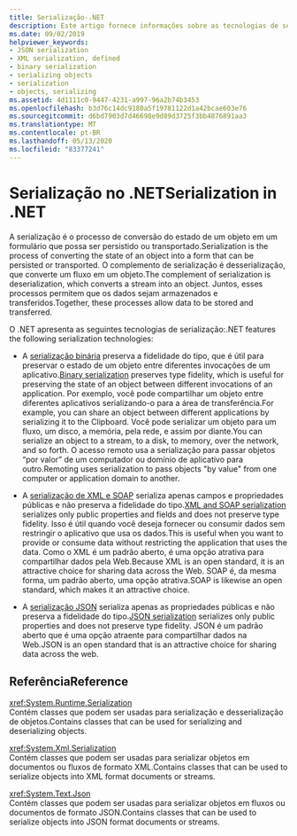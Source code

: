 ```yaml
---
title: Serialização-.NET
description: Este artigo fornece informações sobre as tecnologias de serialização do .NET, incluindo serialização binária, serialização de XML e SOAP e serialização JSON.
ms.date: 09/02/2019
helpviewer_keywords:
- JSON serialization
- XML serialization, defined
- binary serialization
- serializing objects
- serialization
- objects, serializing
ms.assetid: 4d1111c0-9447-4231-a997-96a2b74b3453
ms.openlocfilehash: b3d76c14dc9180a5f19781122d1a42bcae603e76
ms.sourcegitcommit: d6bd7903d7d46698e9d89d3725f3bb4876891aa3
ms.translationtype: MT
ms.contentlocale: pt-BR
ms.lasthandoff: 05/13/2020
ms.locfileid: "83377241"
---
```

# <a name="serialization-in-net"></a><span data-ttu-id="99976-103">Serialização no .NET</span><span class="sxs-lookup"><span data-stu-id="99976-103">Serialization in .NET</span></span>

<span data-ttu-id="99976-104">A serialização é o processo de conversão do estado de um objeto em um formulário que possa ser persistido ou transportado.</span><span class="sxs-lookup"><span data-stu-id="99976-104">Serialization is the process of converting the state of an object into a form that can be persisted or transported.</span></span> <span data-ttu-id="99976-105">O complemento de serialização é desserialização, que converte um fluxo em um objeto.</span><span class="sxs-lookup"><span data-stu-id="99976-105">The complement of serialization is deserialization, which converts a stream into an object.</span></span> <span data-ttu-id="99976-106">Juntos, esses processos permitem que os dados sejam armazenados e transferidos.</span><span class="sxs-lookup"><span data-stu-id="99976-106">Together, these processes allow data to be stored and transferred.</span></span>  
  
<span data-ttu-id="99976-107">O .NET apresenta as seguintes tecnologias de serialização:</span><span class="sxs-lookup"><span data-stu-id="99976-107">.NET features the following serialization technologies:</span></span>  
  
- <span data-ttu-id="99976-108">A [serialização binária](binary-serialization.md) preserva a fidelidade do tipo, que é útil para preservar o estado de um objeto entre diferentes invocações de um aplicativo.</span><span class="sxs-lookup"><span data-stu-id="99976-108">[Binary serialization](binary-serialization.md) preserves type fidelity, which is useful for preserving the state of an object between different invocations of an application.</span></span> <span data-ttu-id="99976-109">Por exemplo, você pode compartilhar um objeto entre diferentes aplicativos serializando-o para a área de transferência.</span><span class="sxs-lookup"><span data-stu-id="99976-109">For example, you can share an object between different applications by serializing it to the Clipboard.</span></span> <span data-ttu-id="99976-110">Você pode serializar um objeto para um fluxo, um disco, a memória, pela rede, e assim por diante.</span><span class="sxs-lookup"><span data-stu-id="99976-110">You can serialize an object to a stream, to a disk, to memory, over the network, and so forth.</span></span> <span data-ttu-id="99976-111">O acesso remoto usa a serialização para passar objetos “por valor” de um computador ou domínio de aplicativo para outro.</span><span class="sxs-lookup"><span data-stu-id="99976-111">Remoting uses serialization to pass objects "by value" from one computer or application domain to another.</span></span>  
  
- <span data-ttu-id="99976-112">A [serialização de XML e SOAP](xml-and-soap-serialization.md) serializa apenas campos e propriedades públicas e não preserva a fidelidade do tipo.</span><span class="sxs-lookup"><span data-stu-id="99976-112">[XML and SOAP serialization](xml-and-soap-serialization.md) serializes only public properties and fields and does not preserve type fidelity.</span></span> <span data-ttu-id="99976-113">Isso é útil quando você deseja fornecer ou consumir dados sem restringir o aplicativo que usa os dados.</span><span class="sxs-lookup"><span data-stu-id="99976-113">This is useful when you want to provide or consume data without restricting the application that uses the data.</span></span> <span data-ttu-id="99976-114">Como o XML é um padrão aberto, é uma opção atrativa para compartilhar dados pela Web.</span><span class="sxs-lookup"><span data-stu-id="99976-114">Because XML is an open standard, it is an attractive choice for sharing data across the Web.</span></span> <span data-ttu-id="99976-115">SOAP é, da mesma forma, um padrão aberto, uma opção atrativa.</span><span class="sxs-lookup"><span data-stu-id="99976-115">SOAP is likewise an open standard, which makes it an attractive choice.</span></span>  
  
- <span data-ttu-id="99976-116">A [serialização JSON](system-text-json-overview.md) serializa apenas as propriedades públicas e não preserva a fidelidade do tipo.</span><span class="sxs-lookup"><span data-stu-id="99976-116">[JSON serialization](system-text-json-overview.md) serializes only public properties and does not preserve type fidelity.</span></span> <span data-ttu-id="99976-117">JSON é um padrão aberto que é uma opção atraente para compartilhar dados na Web.</span><span class="sxs-lookup"><span data-stu-id="99976-117">JSON is an open standard that is an attractive choice for sharing data across the web.</span></span>

## <a name="reference"></a><span data-ttu-id="99976-118">Referência</span><span class="sxs-lookup"><span data-stu-id="99976-118">Reference</span></span>

<xref:System.Runtime.Serialization>  
<span data-ttu-id="99976-119">Contém classes que podem ser usadas para serialização e desserialização de objetos.</span><span class="sxs-lookup"><span data-stu-id="99976-119">Contains classes that can be used for serializing and deserializing objects.</span></span>
  
<xref:System.Xml.Serialization>  
<span data-ttu-id="99976-120">Contém classes que podem ser usadas para serializar objetos em documentos ou fluxos de formato XML.</span><span class="sxs-lookup"><span data-stu-id="99976-120">Contains classes that can be used to serialize objects into XML format documents or streams.</span></span>

<xref:System.Text.Json>  
<span data-ttu-id="99976-121">Contém classes que podem ser usadas para serializar objetos em fluxos ou documentos de formato JSON.</span><span class="sxs-lookup"><span data-stu-id="99976-121">Contains classes that can be used to serialize objects into JSON format documents or streams.</span></span>
